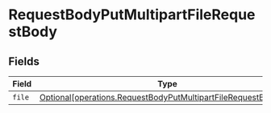 # RequestBodyPutMultipartFileRequestBody


## Fields

| Field                                                                                                                                        | Type                                                                                                                                         | Required                                                                                                                                     | Description                                                                                                                                  |
| -------------------------------------------------------------------------------------------------------------------------------------------- | -------------------------------------------------------------------------------------------------------------------------------------------- | -------------------------------------------------------------------------------------------------------------------------------------------- | -------------------------------------------------------------------------------------------------------------------------------------------- |
| `file`                                                                                                                                       | [Optional[operations.RequestBodyPutMultipartFileRequestBodyFile]](undefined/models/operations/requestbodyputmultipartfilerequestbodyfile.md) | :heavy_minus_sign:                                                                                                                           | N/A                                                                                                                                          |
